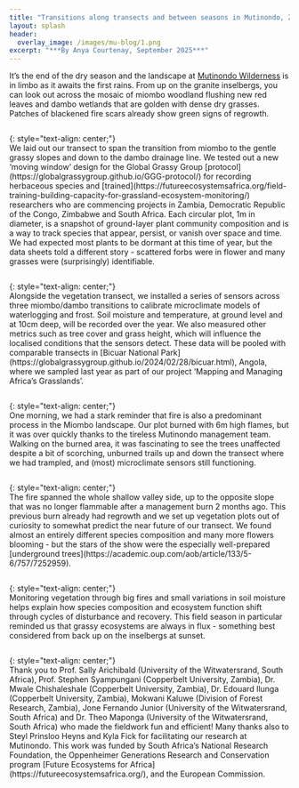 ```yaml
---
title: "Transitions along transects and between seasons in Mutinondo, Zambia"
layout: splash
header:
  overlay_image: /images/mu-blog/1.png
excerpt: "***By Anya Courtenay, September 2025***"
---
```


It’s the end of the dry season and the landscape at [Mutinondo Wilderness](https://www.mutinondozambia.com/) is in limbo as it awaits the first rains. From up on the granite inselbergs, you can look out across the mosaic of miombo woodland flushing new red leaves and dambo wetlands that are golden with dense dry grasses. Patches of blackened fire scars already show green signs of regrowth.

<figure style="width: 1000px" class="align-centre">
  <img src="{{ site.url }}{{ site.baseurl }}/images/mu-blog/2.png" alt="">
</figure>
{: style="text-align: center;"}

<br>
We laid out our transect to span the transition from miombo to the gentle grassy slopes and down to the dambo drainage line. We tested out a new ‘moving window’ design for the Global Grassy Group [protocol](https://globalgrassygroup.github.io/GGG-protocol/) for recording herbaceous species and [trained](https://futureecosystemsafrica.org/field-training-building-capacity-for-grassland-ecosystem-monitoring/) researchers who are commencing projects in Zambia, Democratic Republic of the Congo, Zimbabwe and South Africa. Each circular plot, 1m in diameter, is a snapshot of ground-layer plant community composition and is a way to track species that appear, persist, or vanish over space and time. We had expected most plants to be dormant at this time of year, but the data sheets told a different story - scattered forbs were in flower and many grasses were (surprisingly) identifiable. 

<figure style="width: 1000px" class="align-centre">
  <img src="{{ site.url }}{{ site.baseurl }}/images/mu-blog/3.png" alt="">
</figure>
{: style="text-align: center;"}

<br>
Alongside the vegetation transect, we installed a series of sensors across three miombo/dambo transitions to calibrate microclimate models of waterlogging and frost. Soil moisture and temperature, at ground level and at 10cm deep, will be recorded over the year. We also measured other metrics such as tree cover and grass height, which will influence the localised conditions that the sensors detect. These data will be pooled with comparable transects in [Bicuar National Park](https://globalgrassygroup.github.io/2024/02/28/bicuar.html), Angola, where we sampled last year as part of our project ‘Mapping and Managing Africa’s Grasslands’.

<figure style="width: 1000px" class="align-centre">
  <img src="{{ site.url }}{{ site.baseurl }}/images/mu-blog/4.png" alt="">
</figure>
{: style="text-align: center;"}

<br>
One morning, we had a stark reminder that fire is also a predominant process in the Miombo landscape. Our plot burned with 6m high flames, but it was over quickly thanks to the tireless Mutinondo management team. Walking on the burned area, it was fascinating to see the trees unaffected despite a bit of scorching, unburned trails up and down the transect where we had trampled, and (most) microclimate sensors still functioning.

<figure style="width: 1000px" class="align-centre">
  <img src="{{ site.url }}{{ site.baseurl }}/images/mu-blog/5.png" alt="">
</figure>
{: style="text-align: center;"}

<br>
The fire spanned the whole shallow valley side, up to the opposite slope that was no longer flammable after a management burn 2 months ago. This previous burn already had regrowth and we set up vegetation plots out of curiosity to somewhat predict the near future of our transect. We found almost an entirely different species composition and many more flowers blooming - but the stars of the show were the especially well-prepared [underground trees](https://academic.oup.com/aob/article/133/5-6/757/7252959).

<figure style="width: 1000px" class="align-centre">
  <img src="{{ site.url }}{{ site.baseurl }}/images/mu-blog/6.png" alt="">
</figure>
{: style="text-align: center;"}

<br>
Monitoring vegetation through big fires and small variations in soil moisture helps explain how species composition and ecosystem function shift through cycles of disturbance and recovery. This field season in particular reminded us that grassy ecosystems are always in flux - something best considered from back up on the inselbergs at sunset.

<figure style="width: 1000px" class="align-centre">
  <img src="{{ site.url }}{{ site.baseurl }}/images/mu-blog/7.png" alt="">
</figure>
{: style="text-align: center;"}

<br>
Thank you to Prof. Sally Arichibald (University of the Witwatersrand, South Africa), Prof. Stephen Syampungani (Copperbelt University, Zambia), Dr. Mwale Chishaleshale (Copperbelt University, Zambia), Dr. Edouard Ilunga (Copperbelt University, Zambia), Mokwani Kaluwe (Division of Forest Research, Zambia), Jone Fernando Junior (University of the Witwatersrand, South Africa) and Dr. Theo Maponga (University of the Witwatersrand, South Africa) who made the fieldwork fun and efficient! Many thanks also to Steyl Prinsloo Heyns and Kyla Fick for facilitating our research at Mutinondo. This work was funded by South Africa’s National Research Foundation, the Oppenheimer Generations Research and Conservation program [Future Ecosystems for Africa](https://futureecosystemsafrica.org/), and the European Commission.

